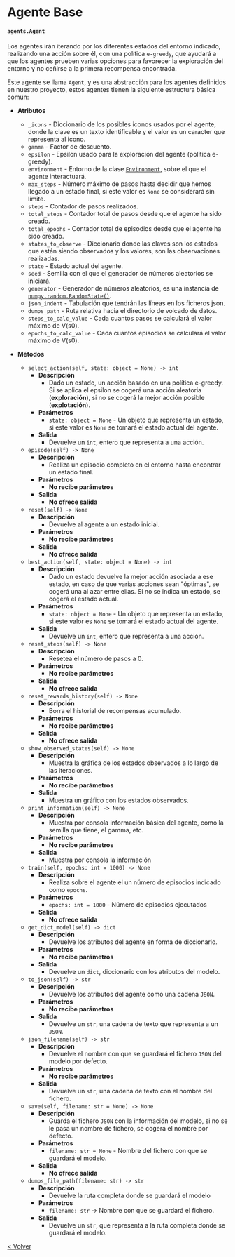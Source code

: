 # Agente Base
#### `agents.Agent`

Los agentes irán iterando por los diferentes estados del entorno indicado, realizando una acción sobre él, con una 
política `e-greedy`, que ayudará a que los agentes prueben varias opciones para favorecer la exploración del entorno y 
no ceñirse a la primera recompensa encontrada.

Este agente se llama `Agent`, y es una abstracción para los agentes definidos en nuestro proyecto, estos agentes tienen 
la  siguiente estructura básica común:

* **Atributos**
    * `_icons` - Diccionario de los posibles iconos usados por el agente, donde la clave es un texto identificable y el
    valor es un caracter que representa al icono.
    * `gamma` - Factor de descuento.
    * `epsilon` - Epsilon usado para la exploración del agente (política e-greedy).
    * `environment` - Entorno de la clase [`Environment`](../environments/environment.md), sobre el que el agente
    interactuará.
    * `max_steps` - Número máximo de pasos hasta decidir que hemos llegado a un estado final, si este valor
    es `None` se considerará sin límite.
    * `steps` - Contador de pasos realizados.
    * `total_steps` - Contador total de pasos desde que el agente ha sido creado.
    * `total_epoohs` - Contador total de episodios desde que el agente ha sido creado.
    * `states_to_observe` - Diccionario donde las claves son los estados que están siendo observados y los valores, son 
    las observaciones realizadas.
    * `state` - Estado actual del agente.
    * `seed` - Semilla con el que el generador de números aleatorios se iniciará.
    * `generator` - Generador de números aleatorios, es una instancia de
    [`numpy.random.RandomState()`](https://docs.scipy.org/doc/numpy/reference/generated/numpy.random.RandomState.html).
    * `json_indent` - Tabulación que tendrán las líneas en los ficheros json.
    * `dumps_path` - Ruta relativa hacia el directorio de volcado de datos.
    * `steps_to_calc_value` - Cada cuantos pasos se calculará el valor máximo de V(s0).
    * `epochs_to_calc_value` - Cada cuantos episodios se calculará el valor máximo de V(s0).
    
* **Métodos**
    * `select_action(self, state: object = None) -> int`
        * **Descripción**
            * Dado un estado, un acción basado en una política e-greedy. Si se aplica el epsilon se cogerá una acción 
            aleatoria (**exploración**), si no se cogerá la mejor acción posible (**explotación**).
        * **Parámetros**
            * `state: object = None` - Un objeto que representa un estado, si este valor es `None` se tomará el estado
            actual del agente.
        * **Salida**
            * Devuelve un `int`, entero que representa a una acción.
    * `episode(self) -> None`
        * **Descripción**
            * Realiza un episodio completo en el entorno hasta encontrar un estado final. 
        * **Parámetros**
            * **No recibe parámetros**
        * **Salida**
            * **No ofrece salida**
    * `reset(self) -> None`
        * **Descripción**
            * Devuelve al agente a un estado inicial.
        * **Parámetros**
            * **No recibe parámetros**
        * **Salida**
            * **No ofrece salida**
    * `best_action(self, state: object = None) -> int`
        * **Descripción**
            * Dado un estado devuelve la mejor acción asociada a ese estado, en caso de que varias acciones sean
            "óptimas", se cogerá una al azar entre ellas. Si no se indica un estado, se cogerá el estado actual.
        * **Parámetros**
            * `state: object = None` - Un objeto que representa un estado, si este valor es `None` se tomará el estado
            actual del agente.
        * **Salida**
            * Devuelve un `int`, entero que representa a una acción. 
    * `reset_steps(self) -> None`
        * **Descripción**
            * Resetea el número de pasos a 0.
        * **Parámetros**
            * **No recibe parámetros**
        * **Salida**
            * **No ofrece salida**
    * `reset_rewards_history(self) -> None`
        * **Descripción**
            * Borra el historial de recompensas acumulado.
        * **Parámetros**
            * **No recibe parámetros**
        * **Salida**
            * **No ofrece salida**
    * `show_observed_states(self) -> None`
        * **Descripción**
            * Muestra la gráfica de los estados observados a lo largo de las iteraciones.
        * **Parámetros**
            * **No recibe parámetros**
        * **Salida**
            * Muestra un gráfico con los estados observados.
    * `print_information(self) -> None`
        * **Descripción**
            * Muestra por consola información básica del agente, como la semilla que tiene, el gamma, etc.
        * **Parámetros**
            * **No recibe parámetros**
        * **Salida**
            * Muestra por consola la información
    * `train(self, epochs: int = 1000) -> None`
        * **Descripción**
            * Realiza sobre el agente el un número de episodios indicado como `epochs`.
        * **Parámetros**
            * `epochs: int = 1000` - Número de episodios ejecutados
        * **Salida**
            * **No ofrece salida**
    * `get_dict_model(self) -> dict`
        * **Descripción**
            * Devuelve los atributos del agente en forma de diccionario.
        * **Parámetros**
            * **No recibe parámetros**
        * **Salida**
            * Devuelve un `dict`, diccionario con los atributos del modelo.
    * `to_json(self) -> str`
        * **Descripción**
            * Devuelve los atributos del agente como una cadena `JSON`.
        * **Parámetros**
            * **No recibe parámetros**
        * **Salida**
            * Devuelve un `str`, una cadena de texto que representa a un `JSON`.
    * `json_filename(self) -> str`
        * **Descripción**
            * Devuelve el nombre con que se guardará el fichero `JSON` del modelo por defecto.
        * **Parámetros**
            * **No recibe parámetros**
        * **Salida**
            * Devuelve un `str`, una cadena de texto con el nombre del fichero.
    * `save(self, filename: str = None) -> None`
        * **Descripción**
            * Guarda el fichero `JSON` con la información del modelo, si no se le pasa un nombre de fichero, se cogerá
            el nombre por defecto.
        * **Parámetros**
            * `filename: str = None` - Nombre del fichero con que se guardará el modelo.
        * **Salida**
            * **No ofrece salida**
    * `dumps_file_path(filename: str) -> str`
        * **Descripción**
            * Devuelve la ruta completa donde se guardará el modelo
        * **Parámetros**
            * `filename: str` -> Nombre con que se guardará el fichero.
        * **Salida**
            * Devuelve un `str`, que representa a la ruta completa donde se guardará el modelo. 
 
[< Volver](index.md)